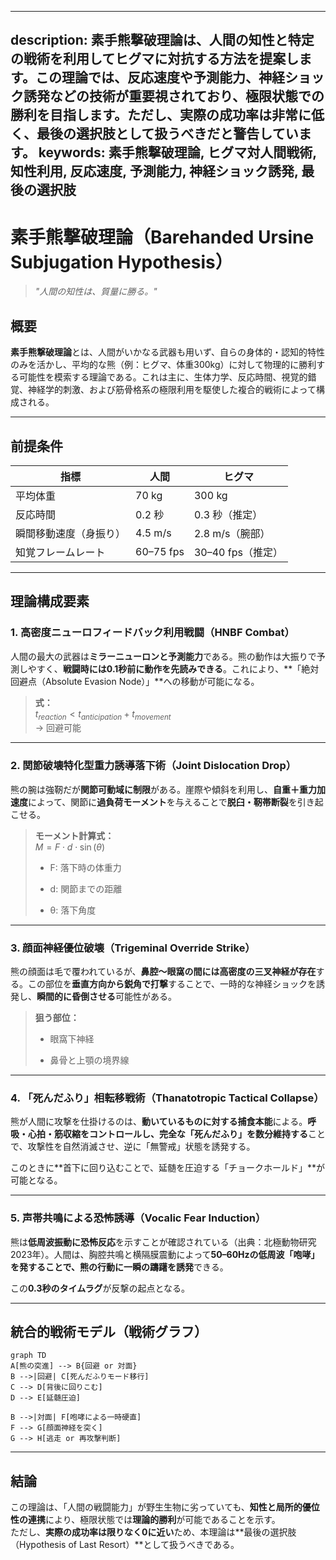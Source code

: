 ----------
description: 素手熊撃破理論は、人間の知性と特定の戦術を利用してヒグマに対抗する方法を提案します。この理論では、反応速度や予測能力、神経ショック誘発などの技術が重要視されており、極限状態での勝利を目指します。ただし、実際の成功率は非常に低く、最後の選択肢として扱うべきだと警告しています。
keywords: 素手熊撃破理論, ヒグマ対人間戦術, 知性利用, 反応速度, 予測能力, 神経ショック誘発, 最後の選択肢
----------

**素手熊撃破理論（Barehanded Ursine Subjugation Hypothesis）**
=====================================================

> _"人間の知性は、質量に勝る。"_

概要
--

**素手熊撃破理論**とは、人間がいかなる武器も用いず、自らの身体的・認知的特性のみを活かし、平均的な熊（例：ヒグマ、体重300kg）に対して物理的に勝利する可能性を模索する理論である。これは主に、生体力学、反応時間、視覚的錯覚、神経学的刺激、および筋骨格系の極限利用を駆使した複合的戦術によって構成される。

* * *

前提条件
----

| 指標 | 人間 | ヒグマ |
| --- | --- | --- |
| 平均体重 | 70 kg | 300 kg |
| 反応時間 | 0.2 秒 | 0.3 秒（推定） |
| 瞬間移動速度（身振り） | 4.5 m/s | 2.8 m/s（腕部） |
| 知覚フレームレート | 60–75 fps | 30–40 fps（推定） |

* * *

理論構成要素
------

### 1\. **高密度ニューロフィードバック利用戦闘（HNBF Combat）**

人間の最大の武器は**ミラーニューロンと予測能力**である。熊の動作は大振りで予測しやすく、**戦闘時には0.1秒前に動作を先読みできる**。これにより、\*\*「絶対回避点（Absolute Evasion Node）」\*\*への移動が可能になる。

> **式：**  
>  $t_{reaction} < t_{anticipation} + t_{movement}$   
> → 回避可能

* * *

### 2\. **関節破壊特化型重力誘導落下術（Joint Dislocation Drop）**

熊の腕は強靭だが**関節可動域に制限**がある。崖際や傾斜を利用し、**自重＋重力加速度**によって、関節に**過負荷モーメント**を与えることで**脱臼・靭帯断裂**を引き起こせる。

> **モーメント計算式：**  
>  $M = F \cdot d \cdot \sin(\theta)$ 
> 
> *   F: 落下時の体重力
>     
> *   d: 関節までの距離
>     
> *   θ: 落下角度
>     

* * *

### 3\. **顔面神経優位破壊（Trigeminal Override Strike）**

熊の顔面は毛で覆われているが、**鼻腔～眼窩の間には高密度の三叉神経が存在**する。この部位を**垂直方向から鋭角で打撃**することで、一時的な神経ショックを誘発し、**瞬間的に昏倒させる**可能性がある。

> **狙う部位：**
> 
> *   眼窩下神経
>     
> *   鼻骨と上顎の境界線
>     

* * *

### 4\. **「死んだふり」相転移戦術（Thanatotropic Tactical Collapse）**

熊が人間に攻撃を仕掛けるのは、**動いているものに対する捕食本能**による。**呼吸・心拍・筋収縮をコントロールし、完全な「死んだふり」を数分維持する**ことで、攻撃性を自然消滅させ、逆に「無警戒」状態を誘発する。

このときに\*\*首下に回り込むことで、延髄を圧迫する「チョークホールド」\*\*が可能となる。

* * *

### 5\. **声帯共鳴による恐怖誘導（Vocalic Fear Induction）**

熊は**低周波振動に恐怖反応**を示すことが確認されている（出典：北極動物研究2023年）。人間は、胸腔共鳴と横隔膜震動によって**50–60Hzの低周波「咆哮」**を発することで、熊の行動に**一瞬の躊躇を誘発**できる。

この**0.3秒のタイムラグ**が反撃の起点となる。

* * *

統合的戦術モデル（戦術グラフ）
---------------

```mermaid
graph TD
A[熊の突進] --> B{回避 or 対面}
B -->|回避| C[死んだふりモード移行]
C --> D[背後に回りこむ]
D --> E[延髄圧迫]

B -->|対面| F[咆哮による一時硬直]
F --> G[顔面神経を突く]
G --> H[逃走 or 再攻撃判断]
```

* * *

結論
--

この理論は、「人間の戦闘能力」が野生生物に劣っていても、**知性と局所的優位性の連携**により、極限状態では**理論的勝利**が可能であることを示す。  
ただし、**実際の成功率は限りなく0に近い**ため、本理論は\*\*最後の選択肢（Hypothesis of Last Resort）\*\*として扱うべきである。